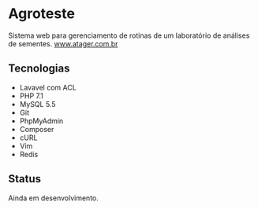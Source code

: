 Agroteste
===========
Sistema web para gerenciamento de rotinas de um laboratório de análises de sementes.
www.atager.com.br

Tecnologias
-----------
- Lavavel com ACL
- PHP 7.1
- MySQL 5.5
- Git
- PhpMyAdmin 
- Composer
- cURL
- Vim
- Redis

Status
----------
Ainda em desenvolvimento.
